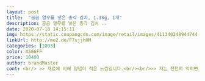 ```yaml
---
layout: post 
title:  "곰곰 열무를 넣은 총각 김치, 1.3kg, 1개" 
description: 곰곰 열무를 넣은 총각 김치 ..
date: 2020-07-18 14:15:11 
img: https://static.coupangcdn.com/image/retail/images/411340248944744-44725cb5-23a1-4a69-a1bd-6b5fe23a9d25.jpg 
linkUrl: http://me2.do/F7sjjhHM 
categories: [1003] 
color: A566FF 
price: 10400 
author: brandMaster 
cont: <br/> >> 재료에 비해 양념이 적은 느낌입니다.<br/><br/>>> 저는 천천히 익히면서 먹을 생각이었기에 괜찮았어요.<br/><br/><br/> - 1.<br/>3kg는 1인 가구에서 가볍게 먹기 좋은 양입니다.<br/><br/><br/> - 김치 국물만 먹으면 처음엔 짭짤함, 끝 맛은 묘한 단맛이 느껴집니다.<br/> 시원, 개운한 맛은 없네요.<br/><br/><br/> - 김치 양념 국물은 묽은 편입니다.<br/><br/><br/> - 받자마자 먹었는데, 덜 익은 상태였습니다.<br/><br/><br/> - 여름에 나와서 그런지 간혹 매운 총각무가 있습니다.<br/><br/><br/> - 열무는 총각무보다 익은 식감입니다.<br/><br/><br/> - 열무는 한 입에 먹기 좋은 크기로 잘려있습니다.<br/> 특이점은 없더군요.<br/><br/><br/> - 전체적으로 라이트하고 입맛 돋우며 가볍게 먹기 좋습니다.<br/> 깊은 맛은 없어요.<br/><br/><br/> - 주 구성인 총각 무 + 열무의 비율은 좋으나 김치 양념은 아쉽습니다.<br/><br/><br/> - 총각무 크기는 평균 성인 약지 정도로 두 입에 먹기 딱 좋습니다.<br/><br/><br/> - 총각무는 메마르지 않고 특유의 아삭한 식감이 잘 살아있습니다.<br/><br/><br/> - 한 번 뜯으면 재보관이 어려운 비닐 패키지입니다.<br/><br/>1) 총각무를 잘게 잘라 볶음밥 하기<br/> 
---
```

 